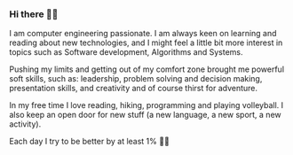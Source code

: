### Hi there 👋🏻

I am computer engineering passionate. I am always keen on learning and reading about new technologies, and I might feel a little bit more interest in topics such as Software development, Algorithms and Systems. 

Pushing my limits and getting out of my comfort zone brought me powerful soft skills, such as: leadership, problem solving and decision making, presentation skills, and creativity and of course thirst for adventure.

In my free time I love reading, hiking, programming and playing volleyball. I also keep an open door for new stuff (a new language, a new sport, a new activity). 

Each day I try to be better by at least 1% 💪🏻

<!--
**waelkarman/waelkarman** is a ✨ _special_ ✨ repository because its `README.md` (this file) appears on your GitHub profile.

Here are some ideas to get you started:

- 🔭 I’m currently working on ...
- 🌱 I’m currently learning ...
- 👯 I’m looking to collaborate on ...
- 🤔 I’m looking for help with ...
- 💬 Ask me about ...
- 📫 How to reach me: ...
- 😄 Pronouns: ...
- ⚡ Fun fact: ...
-->

